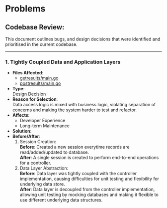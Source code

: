 # Problems

## Codebase Review:

This document outlines bugs, and design decisions that were identified and prioritised in the current codebase.

---

### 1. Tightly Coupled Data and Application Layers

- **Files Affected**:
  - [getresults/main.go](./api/getresults/main.go)
  - [postresults/main.go](./api/postresults/main.go)
- **Type**:<br>Design Decision
- **Reason for Selection**:<br>Data access logic is mixed with business logic, violating separation of concerns and making the system harder to test and refactor.
- **Affects**:
  - Developer Experience
  - Long-term Maintenance
- **Solution**:
- **Before/After**:
  1. Session Creation:<br>
     **Before**: Created a new session everytime records are read/added/updated to database.<br>
     **After**: A single session is created to perform end-to-end operations for a controller.
  1. Data Layer Abstraction:<br>
     **Before**: Data layer was tightly coupled with the controller implementation, causing difficulties for unit testing and flexibility for underlying data store.<br>
     **After**: Data layer is decoupled from the controller implementation, allowing unit testing by mocking databases and making it flexible to use different underlying data structures.
